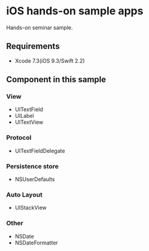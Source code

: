 iOS hands-on sample apps
====

Hands-on seminar sample.

## Requirements

- Xcode 7.3(iOS 9.3/Swift 2.2)

## Component in this sample
### View
- UITextField
- UILabel
- UITextView

### Protocol
- UITextFieldDelegate

### Persistence store
- NSUserDefaults

### Auto Layout
- UIStackView

### Other
- NSDate
- NSDateFormatter
